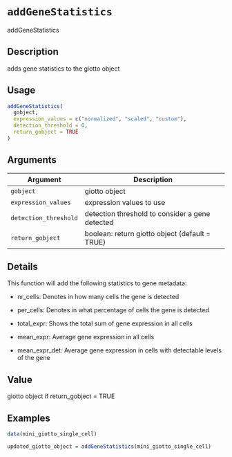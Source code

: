 # `addGeneStatistics`

addGeneStatistics


## Description

adds gene statistics to the giotto object


## Usage

```r
addGeneStatistics(
  gobject,
  expression_values = c("normalized", "scaled", "custom"),
  detection_threshold = 0,
  return_gobject = TRUE
)
```


## Arguments

Argument      |Description
------------- |----------------
`gobject`     |     giotto object
`expression_values`     |     expression values to use
`detection_threshold`     |     detection threshold to consider a gene detected
`return_gobject`     |     boolean: return giotto object (default = TRUE)


## Details

This function will add the following statistics to gene metadata:
   

*  nr_cells:  Denotes in how many cells the gene is detected   

*  per_cells:  Denotes in what percentage of cells the gene is detected   

*  total_expr:  Shows the total sum of gene expression in all cells   

*  mean_expr:  Average gene expression in all cells   

*  mean_expr_det:  Average gene expression in cells with detectable levels of the gene


## Value

giotto object if return_gobject = TRUE


## Examples

```r
data(mini_giotto_single_cell)

updated_giotto_object = addGeneStatistics(mini_giotto_single_cell)
```


